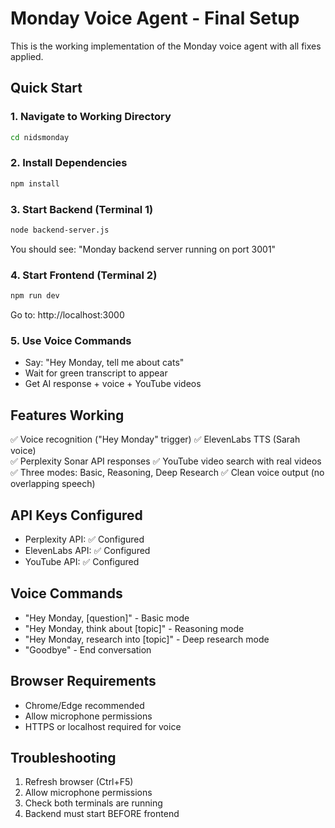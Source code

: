 # Monday Voice Agent - Final Setup

This is the working implementation of the Monday voice agent with all fixes applied.

## Quick Start

### 1. Navigate to Working Directory
```bash
cd nidsmonday
```

### 2. Install Dependencies
```bash
npm install
```

### 3. Start Backend (Terminal 1)
```bash
node backend-server.js
```
You should see: "Monday backend server running on port 3001"

### 4. Start Frontend (Terminal 2)
```bash
npm run dev
```
Go to: http://localhost:3000

### 5. Use Voice Commands
- Say: "Hey Monday, tell me about cats"
- Wait for green transcript to appear
- Get AI response + voice + YouTube videos

## Features Working
✅ Voice recognition ("Hey Monday" trigger)
✅ ElevenLabs TTS (Sarah voice)  
✅ Perplexity Sonar API responses
✅ YouTube video search with real videos
✅ Three modes: Basic, Reasoning, Deep Research
✅ Clean voice output (no overlapping speech)

## API Keys Configured
- Perplexity API: ✅ Configured
- ElevenLabs API: ✅ Configured  
- YouTube API: ✅ Configured

## Voice Commands
- "Hey Monday, [question]" - Basic mode
- "Hey Monday, think about [topic]" - Reasoning mode  
- "Hey Monday, research into [topic]" - Deep research mode
- "Goodbye" - End conversation

## Browser Requirements
- Chrome/Edge recommended
- Allow microphone permissions
- HTTPS or localhost required for voice

## Troubleshooting
1. Refresh browser (Ctrl+F5)
2. Allow microphone permissions
3. Check both terminals are running
4. Backend must start BEFORE frontend 